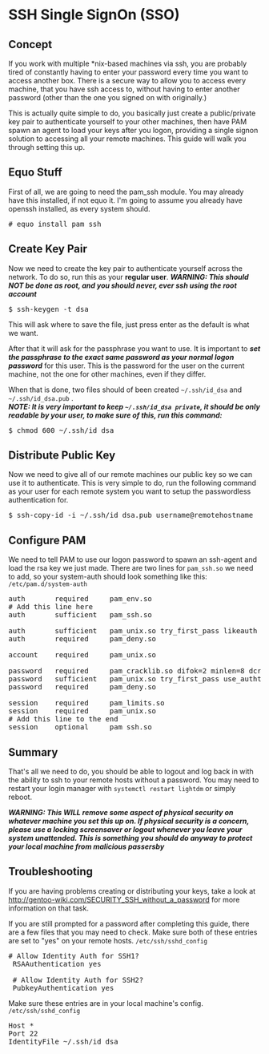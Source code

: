 # SSH Single SignOn (SSO)

## Concept
If you work with multiple *nix-based machines via ssh, you are probably tired of constantly having to enter your password every time you want to access another box.  There is a secure way to allow you to access every machine, that you have ssh access to, without having to enter another password (other than the one you signed on with originally.)

This is actually quite simple to do, you basically just create a public/private key pair to authenticate yourself to your other machines, then have PAM spawn an agent to load your keys after you logon, providing a single signon solution to accessing all your remote machines.  This guide will walk you through setting this up.


## Equo Stuff
First of all, we are going to need the pam_ssh module.  You may already have this installed, if not equo it.  I'm going to assume you already have openssh installed, as every system should.
<pre class="clear"># equo install pam_ssh </pre>

## Create Key Pair
Now we need to create the key pair to authenticate yourself across the network.  To do so, run this as your **regular user**.
***WARNING: This should NOT be done as root, and you should never, ever ssh using the root account***
<pre class="clear">$ ssh-keygen -t dsa </pre>

This will ask where to save the file, just press enter as the default is what we want.  

After that it will ask for the passphrase you want to use.  It is important to ***set the passphrase to the exact same password as your normal logon password*** for this user.  This is the password for the user on the current machine, not the one for other machines, even if they differ.

When that is done, two files should of been created `~/.ssh/id_dsa` and `~/.ssh/id_dsa.pub` .  
***NOTE: It is very important to keep `~/.ssh/id_dsa private`, it should be only readable by your user, to make sure of this, run this command:***
<pre class="clear">$ chmod 600 ~/.ssh/id_dsa </pre>

## Distribute Public Key
Now we need to give all of our remote machines our public key so we can use it to authenticate.  This is very simple to do, run the following command as your user for each remote system you want to setup the passwordless authentication for.
<pre class="clear">$ ssh-copy-id -i ~/.ssh/id_dsa.pub username@remotehostname </pre>

## Configure PAM
We need to tell PAM to use our logon password to spawn an ssh-agent and load the rsa key we just made.  There are two lines for `pam_ssh.so` we need to add, so your system-auth should look something like this:
`/etc/pam.d/system-auth`
<pre class="clear">
auth       required     pam_env.so
# Add this line here
auth       sufficient   pam_ssh.so

auth       sufficient   pam_unix.so try_first_pass likeauth nullok
auth       required     pam_deny.so

account    required     pam_unix.so

password   required     pam_cracklib.so difok=2 minlen=8 dcredit=2 ocredit=2 try_first_pass retry=3
password   sufficient   pam_unix.so try_first_pass use_authtok nullok md5 shadow
password   required     pam_deny.so

session    required     pam_limits.so
session    required     pam_unix.so
# Add this line to the end
session    optional     pam_ssh.so
</pre>

## Summary
That's all we need to do, you should be able to logout and log back in with the ability to ssh to your remote hosts without a password. You may need to restart your login manager with `systemctl restart lightdm` or simply reboot.

***WARNING: This WILL remove some aspect of physical security on whatever machine you set this up on.  If physical security is a concern, please use a locking screensaver or logout whenever you leave your system unattended.  This is something you should do anyway to protect your local machine from malicious passersby***

## Troubleshooting
If you are having problems creating or distributing your keys, take a look at 
http://gentoo-wiki.com/SECURITY_SSH_without_a_password for more information on that task.

If you are still prompted for a password after completing this guide, there are a few files that you may need to check.  Make sure both of these entries are set to "yes" on your remote hosts. 
`/etc/ssh/sshd_config`
<pre class="clear">
# Allow Identity Auth for SSH1?
 RSAAuthentication yes
 
 # Allow Identity Auth for SSH2?
 PubkeyAuthentication yes
</pre>

Make sure these entries are in your local machine's config.
`/etc/ssh/sshd_config`
<pre class="clear">Host * 
Port 22
IdentityFile ~/.ssh/id_dsa
</pre>

